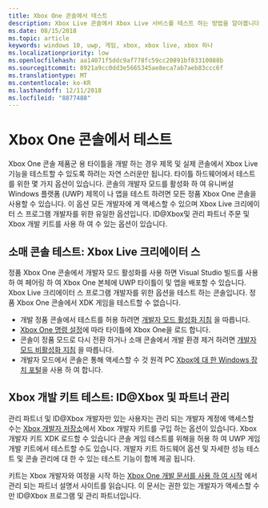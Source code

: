```yaml
---
title: Xbox One 콘솔에서 테스트
description: Xbox Live 콘솔에서 Xbox Live 서비스를 테스트 하는 방법을 알아봅니다
ms.date: 08/15/2018
ms.topic: article
keywords: windows 10, uwp, 게임, xbox, xbox live, xbox 하나
ms.localizationpriority: low
ms.openlocfilehash: aa14071f5ddc9af778fc59cc20891bf83310088b
ms.sourcegitcommit: 8921a9cc0dd3e5665345ae8eca7ab7aeb83ccc6f
ms.translationtype: MT
ms.contentlocale: ko-KR
ms.lasthandoff: 12/11/2018
ms.locfileid: "8877488"
---
```

# <a name="testing-on-the-xbox-one-console"></a>Xbox One 콘솔에서 테스트

Xbox One 콘솔 제품군 용 타이틀을 개발 하는 경우 제목 및 실제 콘솔에서 Xbox Live 기능을 테스트할 수 있도록 하려는 자연 스러운만 됩니다. 타이틀 하드웨어에서 테스트를 위한 몇 가지 옵션이 있습니다. 콘솔의 개발자 모드를 활성화 하 여 유니버설 Windows 플랫폼 (UWP) 제목이 나 앱을 테스트 하려면 모든 정품 Xbox One 콘솔을 사용할 수 있습니다. 이 옵션 모든 개발자에 게 액세스할 수 있으며 Xbox Live 크리에이터 스 프로그램 개발자를 위한 유일한 옵션입니다. ID@Xbox및 관리 파트너 주문 및 Xbox 개발 키트를 사용 하 여 수 있는 옵션이 있습니다.

## <a name="retail-console-testing-xbox-live-creators"></a>소매 콘솔 테스트: Xbox Live 크리에이터 스

정품 Xbox One 콘솔에서 개발자 모드 활성화를 사용 하면 Visual Studio 빌드를 사용 하 여 페어링 하 여 Xbox One 본체에 UWP 타이틀이 및 앱을 배포할 수 있습니다. Xbox Live 크리에이터 스 프로그램 개발자를 위한 옵션을 테스트 하는 콘솔입니다. 정품 Xbox One 콘솔에서 XDK 게임을 테스트할 수 없습니다.

* 개발 정품 콘솔에서 테스트를 허용 하려면 [개발자 모드 활성화 지침](../xbox-apps/devkit-activation.md) 을 따릅니다.  
* [Xbox One 명령 설정](../xbox-apps/development-environment-setup.md#setting-up-your-xbox-one)에 따라 타이틀에 Xbox One을 로드 합니다.  
* 콘솔이 정품 모드로 다시 전환 하거나 소매 콘솔에서 개발 환경 제거 하려면 [개발자 모드 비활성화 지침](../xbox-apps/devkit-deactivation.md) 을 따릅니다.  
* 개발자 모드에서 콘솔은 통해 액세스할 수 것 원격 PC [Xbox에 대 한 Windows 장치 포털](../debug-test-perf/device-portal-xbox.md)을 사용 하 여 합니다.  

## <a name="xbox-development-kit-testing-idxbox-and-managed-partners"></a>Xbox 개발 키트 테스트: ID@Xbox 및 파트너 관리

관리 파트너 및 ID@Xbox 개발자만 있는 사용자는 관리 되는 개발자 계정에 액세스할 수는 [Xbox 개발자 저장소](https://gamedevstore.partners.extranet.microsoft.com/)에서 Xbox 개발자 키트를 구입 하는 옵션이 있습니다. Xbox 개발자 키트 XDK 로드할 수 있습니다 콘솔 게임 테스트를 위해을 허용 하 여 UWP 게임 개발 키트에서 테스트할 수도 있습니다. 개발자 키트 하드웨어 옵션 및 자세한 성능 테스트 및 콘솔 관리에 대 한 수 있는 테스트 기능이 함께 제공 됩니다.

키트는 Xbox 개발자와 여정을 시작 하는 [Xbox One 개발 문서를 사용 하 여 시작](https://developer.microsoft.com/en-us/games/xbox/docs/xdk/atoc-getting-started) 에서 관리 되는 파트너 설명서 사이트를 읽습니다. 이 문서는 권한 있는 개발자가 액세스할 수만 ID@Xbox 프로그램 및 관리 파트너입니다.